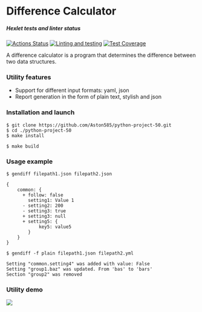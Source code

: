 # Difference Calculator

##### Hexlet tests and linter status
[![Actions Status](https://github.com/Aston585/python-project-50/workflows/hexlet-check/badge.svg)](https://github.com/Aston585/python-project-50/actions)
[![Linting and testing](https://github.com/Aston585/python-project-50/actions/workflows/gendiff.yml/badge.svg)](https://github.com/Aston585/python-project-50/actions/workflows/gendiff.yml)
[![Test Coverage](https://api.codeclimate.com/v1/badges/bcb0d83bd6f06428dc5d/test_coverage)](https://codeclimate.com/github/Aston585/python-project-50/test_coverage)

A difference calculator is a program that determines the difference between two data structures.

### Utility features
- Support for different input formats: yaml, json
- Report generation in the form of plain text, stylish and json

### Installation and launch
```
$ git clone https://github.com/Aston585/python-project-50.git
$ cd ./python-project-50
$ make install
```
```
$ make build
```
### Usage example
```
$ gendiff filepath1.json filepath2.json

{
    common: {
      + follow: false
        setting1: Value 1
      - setting2: 200
      - setting3: true
      + setting3: null
      + setting5: {
            key5: value5
        }
    }
}

```
```
$ gendiff -f plain filepath1.json filepath2.yml

Setting "common.setting4" was added with value: False
Setting "group1.baz" was updated. From 'bas' to 'bars'
Section "group2" was removed
```
### Utility demo
<a href="https://asciinema.org/a/q7LSKjNvu3YIcCtw0eFVOMOa6" target="_blank"><img src="https://asciinema.org/a/q7LSKjNvu3YIcCtw0eFVOMOa6.svg" /></a>
